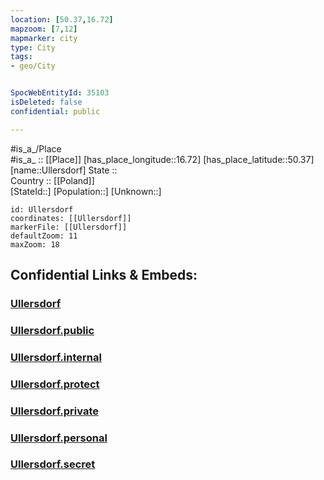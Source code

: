 ```yaml
---
location: [50.37,16.72] 
mapzoom: [7,12] 
mapmarker: city 
type: City
tags:
- geo/City


SpocWebEntityId: 35103
isDeleted: false
confidential: public

---
```

#is_a_/Place  
#is_a_ :: [[Place]] 
[has_place_longitude::16.72] 
[has_place_latitude::50.37] 
[name::Ullersdorf] 
State ::  
Country :: [[Poland]]  
[StateId::] 
[Population::] 
[Unknown::] 


```leaflet
id: Ullersdorf
coordinates: [[Ullersdorf]] 
markerFile: [[Ullersdorf]] 
defaultZoom: 11 
maxZoom: 18
```


## Confidential Links & Embeds: 

### [Ullersdorf](/_Standards/Earth/Continent/Europe/Europe~East/Poland/Provinces~Poland/Lower_Silesian/City/Ullersdorf.md) 

### [Ullersdorf.public](/_public/Earth/Continent/Europe/Europe~East/Poland/Provinces~Poland/Lower_Silesian/City/Ullersdorf.public.md) 

### [Ullersdorf.internal](/_internal/Earth/Continent/Europe/Europe~East/Poland/Provinces~Poland/Lower_Silesian/City/Ullersdorf.internal.md) 

### [Ullersdorf.protect](/_protect/Earth/Continent/Europe/Europe~East/Poland/Provinces~Poland/Lower_Silesian/City/Ullersdorf.protect.md) 

### [Ullersdorf.private](/_private/Earth/Continent/Europe/Europe~East/Poland/Provinces~Poland/Lower_Silesian/City/Ullersdorf.private.md) 

### [Ullersdorf.personal](/_personal/Earth/Continent/Europe/Europe~East/Poland/Provinces~Poland/Lower_Silesian/City/Ullersdorf.personal.md) 

### [Ullersdorf.secret](/_secret/Earth/Continent/Europe/Europe~East/Poland/Provinces~Poland/Lower_Silesian/City/Ullersdorf.secret.md)

